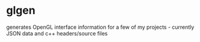 # glgen
generates OpenGL interface information for a few of my projects - currently JSON data and c++ headers/source files
